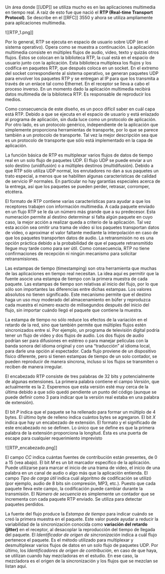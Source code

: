 Un área donde [[UDP]] se utiliza mucho es en las aplicaciones multimedia en tiempo real. A raíz de esto fue que nació el **RTP (Real-time Transport Protocol)**. Se describe en el [[RFC]] 3550 y ahora se utiliza ampliamente para aplicaciones multimedia. 

![[RTP_1.png]]

Por lo general, RTP se ejecuta en espacio de usuario sobre UDP (en el sistema operativo). Opera como se muestra a continuación. La aplicación multimedia consiste en múltiples flujos de audio, video, texto y quizás otros flujos. Éstos se colocan en la biblioteca RTP, la cual está en el espacio de usuario junto con la aplicación. Esta biblioteca multiplexa los flujos y los codifica en paquetes RTP, que después coloca en un socket. En el extremo del socket correspondiente al sistema operativo, se generan paquetes UDP para envolver los paquetes RTP y se entregan al IP para que los transmita a través de un enlace tal como Ethernet. En el receptor se lleva a cabo el proceso inverso. En un momento dado la aplicación multimedia recibirá datos multimedia de la biblioteca RTP. Es responsable de reproducir los medios.

Como consecuencia de este diseño, es un poco difícil saber en cuál capa está RTP. Debido a que se ejecuta en el espacio de usuario y está enlazado al programa de aplicación, sin duda luce como un protocolo de aplicación. Por otro lado, es un protocolo genérico, independiente de la aplicación que simplemente proporciona herramientas de transporte, por lo que se parece también a un protocolo de transporte. Tal vez la mejor descripción sea que es un protocolo de transporte que sólo está implementado en la capa de aplicación.

La función básica de RTP es multiplexar varios flujos de datos de tiempo real en un solo flujo de paquetes UDP. El flujo UDP se puede enviar a un solo destino (unidifusión) o a múltiples destinos (multidifusión). Debido a que RTP sólo utiliza UDP normal, los enrutadores no dan a sus paquetes un trato especial, a menos que se habiliten algunas características de calidad de servicio IP normales. En particular no hay garantías especiales acerca de la entrega, así que los paquetes se pueden perder, retrasar, corromper, etcétera.

El formato de RTP contiene varias características para ayudar a que los receptores trabajen con información multimedia. A cada paquete enviado en un flujo RTP se le da un número más grande que a su predecesor. Esta numeración permite al destino determinar si falta algún paquete en cuyo caso, la mejor acción a realizar queda a criterio de la aplicación. Tal vez esta acción sea omitir una trama de video si los paquetes transportan datos de video, o aproximar el valor faltante mediante la interpolación en caso de que los paquetes transporten datos de audio. La retransmisión no es una opción práctica debido a la probabilidad de que el paquete retransmitido llegue muy tarde como para ser útil. Como consecuencia, RTP no tiene confirmaciones de recepción ni ningún mecanismo para solicitar retransmisiones.

Las estampas de tiempo (timestamping) son otra herramienta que muchas de las aplicaciones en tiempo real necesitan. La idea aquí es permitir que la fuente asocie una estampa de tiempo con la primera muestra de cada paquete. Las estampas de tiempo son relativas al inicio del flujo, por lo que sólo son importantes las diferencias entre dichas estampas. Los valores absolutos no tienen significado. Este mecanismo permite que el destino haga un uso muy moderado del almacenamiento en búfer y reproduzca cada muestra el número exacto de milisegundos después del inicio del flujo, sin importar cuándo llegó el paquete que contiene la muestra.

La estampa de tiempo no sólo reduce los efectos de la variación en el retardo de la red, sino que también permite que múltiples flujos estén sincronizados entre sí. Por ejemplo, un programa de televisión digital podría tener un flujo de video y dos flujos de audio. Los dos flujos de audio podrían ser para difusiones en estéreo o para manejar películas con la banda sonora del idioma original y con una “traducción” al idioma local, para darle una opción al espectador. Cada flujo proviene de un dispositivo físico diferente, pero si tienen estampas de tiempo de un solo contador, se pueden reproducir de manera síncrona, incluso si los flujos se transmiten o reciben de manera irregular.

El encabezado RTP consiste de tres palabras de 32 bits y potencialmente de algunas extensiones. La primera palabra contiene el campo *Versión*, que actualmente es la 2. Esperemos que esta versión esté muy cerca de la última debido a que sólo quedó pendiente un punto del código (aunque se puede definir como 3 para indicar que la versión real estaba en una palabra de extensión).

El bit *P* indica que el paquete se ha rellenado para formar un múltiplo de 4 bytes. El último byte de relleno indica cuántos bytes se agregaron. El bit *X* indica que hay un encabezado de extensión. El formato y el significado de este encabezado no se definen. Lo único que se define es que la primera palabra de la extensión proporciona la longitud. Ésta es una puerta de escape para cualquier requerimiento imprevisto

![[RTP_encabezado.png]]

El campo *CC* indica cuántas fuentes de contribución están presentes, de 0 a 15 (vea abajo). El bit *M* es un bit marcador específico de la aplicación. Puede utilizarse para marcar el inicio de una trama de video, el inicio de una palabra en un canal de audio o algo más que la aplicación entienda. El campo *Tipo de carga útil* indica cuál algoritmo de codificación se utilizó (por ejemplo, audio de 8 bits sin compresión, MP3, etc.). Puesto que cada paquete lleva este campo, la codificación puede cambiar durante la transmisión. El *Número de secuencia* es simplemente un contador que se incrementa con cada paquete RTP enviado. Se utiliza para detectar paquetes perdidos.

La fuente del flujo produce la *Estampa de tiempo* para indicar cuándo se creó la primera muestra en el paquete. Este valor puede ayudar a reducir la variabilidad de la sincronización conocida como **variación del retardo (jitter)** en el receptor, al desacoplar la reproducción del tiempo de llegada del paquete. El *Identificador de origen de sincronización* indica a cuál flujo pertenece el paquete. Es el método utilizado para multiplexar y desmultiplexar varios flujos de datos en un solo flujo de paquetes UDP. Por último, los *Identificadores de origen de contribución*, en caso de que haya, se utilizan cuando hay mezcladoras en el estudio. En ese caso, la mezcladora es el origen de la sincronización y los flujos que se mezclan se listan aquí.
